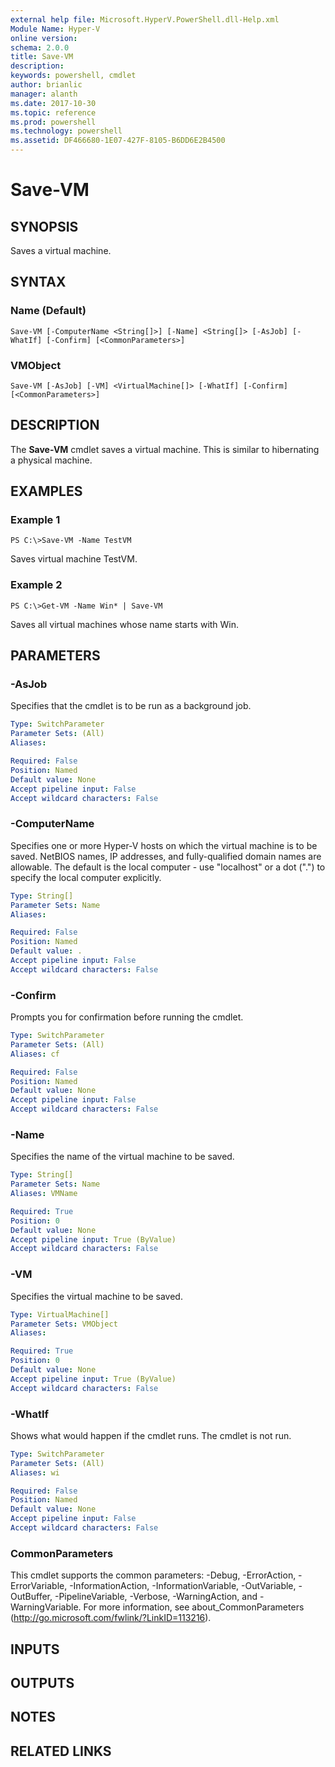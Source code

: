 ```yaml
---
external help file: Microsoft.HyperV.PowerShell.dll-Help.xml
Module Name: Hyper-V
online version: 
schema: 2.0.0
title: Save-VM
description: 
keywords: powershell, cmdlet
author: brianlic
manager: alanth
ms.date: 2017-10-30
ms.topic: reference
ms.prod: powershell
ms.technology: powershell
ms.assetid: DF466680-1E07-427F-8105-B6DD6E2B4500
---
```


# Save-VM

## SYNOPSIS
Saves a virtual machine.

## SYNTAX

### Name (Default)
```
Save-VM [-ComputerName <String[]>] [-Name] <String[]> [-AsJob] [-WhatIf] [-Confirm] [<CommonParameters>]
```

### VMObject
```
Save-VM [-AsJob] [-VM] <VirtualMachine[]> [-WhatIf] [-Confirm] [<CommonParameters>]
```

## DESCRIPTION
The **Save-VM** cmdlet saves a virtual machine.
This is similar to hibernating a physical machine.

## EXAMPLES

### Example 1
```
PS C:\>Save-VM -Name TestVM
```

Saves virtual machine TestVM.

### Example 2
```
PS C:\>Get-VM -Name Win* | Save-VM
```

Saves all virtual machines whose name starts with Win.

## PARAMETERS

### -AsJob
Specifies that the cmdlet is to be run as a background job.

```yaml
Type: SwitchParameter
Parameter Sets: (All)
Aliases: 

Required: False
Position: Named
Default value: None
Accept pipeline input: False
Accept wildcard characters: False
```

### -ComputerName
Specifies one or more Hyper-V hosts on which the virtual machine is to be saved.
NetBIOS names, IP addresses, and fully-qualified domain names are allowable.
The default is the local computer - use "localhost" or a dot (".") to specify the local computer explicitly.

```yaml
Type: String[]
Parameter Sets: Name
Aliases: 

Required: False
Position: Named
Default value: .
Accept pipeline input: False
Accept wildcard characters: False
```

### -Confirm
Prompts you for confirmation before running the cmdlet.

```yaml
Type: SwitchParameter
Parameter Sets: (All)
Aliases: cf

Required: False
Position: Named
Default value: None
Accept pipeline input: False
Accept wildcard characters: False
```

### -Name
Specifies the name of the virtual machine to be saved.

```yaml
Type: String[]
Parameter Sets: Name
Aliases: VMName

Required: True
Position: 0
Default value: None
Accept pipeline input: True (ByValue)
Accept wildcard characters: False
```

### -VM
Specifies the virtual machine to be saved.

```yaml
Type: VirtualMachine[]
Parameter Sets: VMObject
Aliases: 

Required: True
Position: 0
Default value: None
Accept pipeline input: True (ByValue)
Accept wildcard characters: False
```

### -WhatIf
Shows what would happen if the cmdlet runs. The cmdlet is not run.

```yaml
Type: SwitchParameter
Parameter Sets: (All)
Aliases: wi

Required: False
Position: Named
Default value: None
Accept pipeline input: False
Accept wildcard characters: False
```

### CommonParameters
This cmdlet supports the common parameters: -Debug, -ErrorAction, -ErrorVariable, -InformationAction, -InformationVariable, -OutVariable, -OutBuffer, -PipelineVariable, -Verbose, -WarningAction, and -WarningVariable. For more information, see about_CommonParameters (http://go.microsoft.com/fwlink/?LinkID=113216).

## INPUTS

## OUTPUTS

## NOTES

## RELATED LINKS

